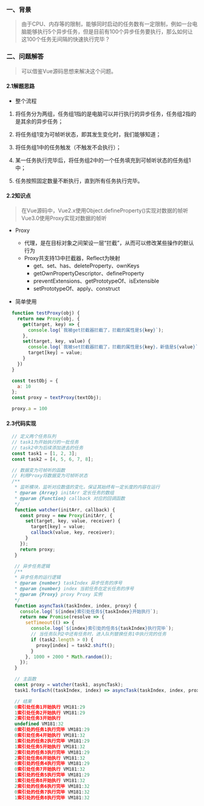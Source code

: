 ### 一、背景

> 由于CPU、内存等的限制，能够同时启动的任务数有一定限制，例如一台电脑能够执行5个异步任务，但是目前有100个异步任务要执行，那么如何让这100个任务无间隔的快速执行完毕？

### 二、问题解答

> 可以借鉴Vue源码思想来解决这个问题。

#### 2.1解题思路
- 整个流程

1. 将任务分为两组，任务组1指的是电脑可以并行执行的异步任务，任务组2指的是其余的异步任务；

2. 将任务组1变为可帧听状态，即其发生变化时，我们能够知道；

3. 将任务组1中的任务触发（不触发不会执行）；

4. 某一任务执行完毕后，将任务组2中的一个任务填充到可帧听状态的任务组1中；

5. 任务按照固定数量不断执行，直到所有任务执行完毕。

#### 2.2知识点

> 在Vue源码中，Vue2.x使用Object.defineProperty()实现对数据的帧听
> Vue3.0使用Proxy实现对数据的帧听

- Proxy
  - 代理，是在目标对象之间架设一层“拦截”，从而可以修改某些操作的默认行为
  - Proxy共支持13中拦截器，Reflect为映射
    - get、set、has、deleteProperty、ownKeys
    - getOwnPropertyDescriptor、defineProperty
    - preventExtensions、getPrototypeOf、isExtensible
    - setPrototypeOf、apply、construct

- 简单使用

```js
  function testProxy(obj) {
    return new Proxy(obj, {
      get(target, key) => {
        console.log(`我被get拦截器拦截了，拦截的属性是${key}`);
      },
      set(target, key, value) {
        console.log(`我被set拦截器拦截了，拦截的属性是${key}，新值是${value}`);
        target[key] = value;
      }
    })
  }

  const testObj = {
    a: 10
  };
  const proxy = textProxy(textObj);

  proxy.a = 100
```

#### 2.3代码实现

```js
  // 定义两个任务队列
  // task1为开始执行的一批任务
  // task2中为后续添加进去的任务
  const task1 = [1, 2, 3];
  const task2 = [4, 5, 6, 7, 8];

  // 数据变为可帧听的函数
  // 利用Proxy将数据变为可帧听状态
  /**
   * 监听模块，监听对应数值的变化，保证其始终有一定长度的内容在运行
   * @param {Array} initArr 定长任务的数组
   * @param {Function} callback 对应的回调函数
   */
   function watcher(initArr, callback) {
     const proxy = new Proxy(initArr, {
       set(target, key, value, receiver) {
         target[key] = value;
         callback(value, key, receiver);
       }
     });
     return proxy;
   }

   // 异步任务逻辑
   /**
   * 异步任务的运行逻辑
   * @param {number} taskIndex 异步任务的序号
   * @param {number} index 当前任务在定长任务的序号
   * @param {Proxy} proxy Proxy 实例
   */
   function asyncTask(taskIndex, index, proxy) {
     console.log(`${index}索引处任务${taskIndex}开始执行`);
     return new Promise(resolve => {
       setTimeout(() => {
         console.log(`${index}索引处的任务${taskIndex}执行完毕`);
         // 当任务队列2中还有任务时，进入队列替换任务1中执行完的任务
         if (task2.length > 0) {
           proxy[index] = task2.shift();
         }
       }, 1000 + 2000 * Math.random());
     });
   }

   // 主函数
   const proxy = watcher(task1, asyncTask);
   task1.forEach((taskIndex, index) => asyncTask(taskIndex, index, proxy))

   // 结果
   0索引处任务1开始执行 VM181:29 
   1索引处任务2开始执行 VM181:29 
   2索引处任务3开始执行
   undefined VM181:32 
   0索引处的任务1执行完毕 VM181:29 
   0索引处任务4开始执行 VM181:32 
   1索引处的任务2执行完毕 VM181:29 
   1索引处任务5开始执行 VM181:32 
   2索引处的任务3执行完毕 VM181:29 
   2索引处任务6开始执行 VM181:32 
   0索引处的任务4执行完毕 VM181:29 
   0索引处任务7开始执行 VM181:32 
   1索引处的任务5执行完毕 VM181:29 
   1索引处任务8开始执行 VM181:32 
   2索引处的任务6执行完毕 VM181:32 
   0索引处的任务7执行完毕 VM181:32 
   1索引处的任务8执行完毕 VM181:32
```
